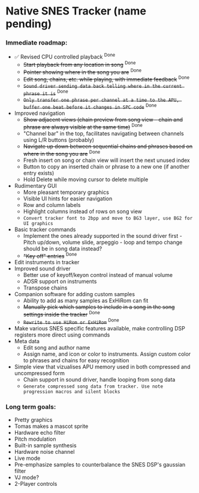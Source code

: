 # Native SNES Tracker (name pending)

### Immediate roadmap:

- ✅ Revised CPU controlled playback <sup>Done</sup>
    - ~~Start playback from any location in song~~ <sup>Done</sup>
    - ~~Pointer showing where in the song you are~~ <sup>Done</sup>
    - ~~Edit song, chains, etc. while playing, with immediate feedback~~ <sup>Done</sup>
    - ~~`Sound driver sending data back telling where in the current phrase it is`~~ <sup>Done</sup>
    - ~~`Only transfer one phrase per channel at a time to the APU, buffer one beat before it changes in SPC code`~~ <sup>Done</sup>
- Improved navigation
    - ~~Show adjacent views (chain preview from song view - chain and phrase are always visible at the same time)~~ <sup>Done</sup>
    - "Channel bar" in the top, facilitates navigating between channels using L/R buttons (probably)
    - ~~Navigate up down between sequential chains and phrases based on where in the song you are~~ <sup>Done</sup>
    - Fresh insert on song or chain view will insert the next unused index
    - Button to copy an inserted chain or phrase to a new one (if another entry exists)
    - Hold Delete while moving cursor to delete multiple
- Rudimentary GUI
    - More pleasant temporary graphics
    - Visible UI hints for easier navigation
    - Row and column labels
    - Highlight columns instead of rows on song view
    - `Convert tracker font to 2bpp and move to BG3 layer, use BG2 for UI graphics`
- Basic tracker commands
    - Implement the ones already supported in the sound driver first - Pitch up/down, volume slide, arpeggio - loop and tempo change should be in song data instead?
    - ~~"Key off" entries~~ <sup>Done</sup>
- Edit instruments in tracker
- Improved sound driver
    - Better use of keyoff/keyon control instead of manual volume
    - ADSR support on instruments
    - Transpose chains
- Companion software for adding custom samples
    - Ability to add as many samples as ExHiRom can fit
    - ~~Manually pick which samples to include in a song in the song settings inside the tracker~~ <sup>Done</sup>
    - ~~`Rewrite to use HiRom or ExHiRom`~~ <sup>Done</sup>
- Make various SNES specific features available, make controlling DSP registers more direct using commands
- Meta data
    - Edit song and author name
    - Assign name, and icon or color to instruments. Assign custom color to phrases and chains for easy recognition
- Simple view that vizualises APU memory used in both compressed and uncompressed form
    - Chain support in sound driver, handle looping from song data
    - `Generate compressed song data from tracker. Use note progression macros and silent blocks`

### Long term goals:

- Pretty graphics
- Tomas makes a mascot sprite
- Hardware echo filter
- Pitch modulation
- Built-in sample synthesis
- Hardware noise channel
- Live mode
- Pre-emphasize samples to counterbalance the SNES DSP's gaussian filter
- VJ mode?
- 2-Player controls
